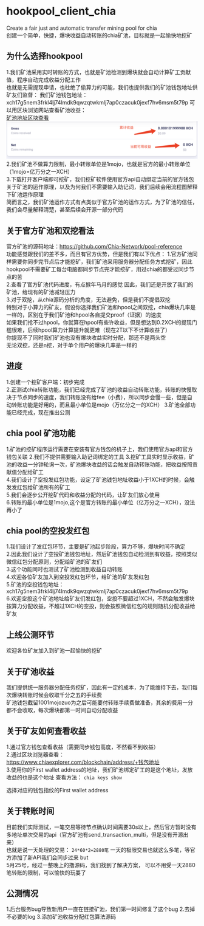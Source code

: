 # hookpool_client_chia
Create a fair  just and automatic transfer mining pool for chia  
创建一个简单，快捷，爆块收益自动转账的chia矿池，目标就是一起愉快地挖矿
## 为什么选择hookpool
1.我们矿池采用实时转账的方式，也就是矿池检测到爆块就会自动计算矿工贡献值，程序自动完成收益分配工作  
  也就是无需提现申请，也杜绝了偷算力的可能，我们也提供我们的矿池钱包地址供矿友们监督： 
  我们矿池钱包地址：xch17g5nem3frkl4lj74lmdk9qwzqtwkmlj7ap0czacuk0jexf7hv6msm5t79p 
  可以用区块浏览网站查看矿池收益：  
  [矿池地址区块查看](https://www.chiaexplorer.com/blockchain/address/xch17g5nem3frkl4lj74lmdk9qwzqtwkmlj7ap0czacuk0jexf7hv6msm5t79p)  
  ![avatar](pool_xch.png)
2.我们矿池不做算力限制，最小转账单位是1mojo，也就是官方的最小转账单位（1mojo=亿万分之一XCH）  
3.下载打开客户端即可挖矿，我们挖矿软件使用官方api自动绑定当前的官方钱包    
  关于矿池的运作原理，以及为何我们不需要输入助记词，我们后续会用流程图解释下矿池运作原理  
  简而言之，我们矿池运作方式有点类似于官方矿池的运作方式，为了矿池的信任，我们会尽量解释清楚，甚至后续会开源一部分代码  
## 关于官方矿池和双挖看法
官方矿池的源码地址：https://github.com/Chia-Network/pool-reference  
功能感觉跟我们的差不多，而且有官方优势，但是我们有以下优点： 
1.官方矿池同样需要你同步完节点后才能挖矿，我们矿池采用服务器分配任务方式挖矿，因此hookpool不需要矿工每台电脑都同步节点完才能挖矿，用过chia的都受过同步节点的苦  
2.查看了官方矿池代码进度，有点猴年马月的感觉 因此，我们还是开放了我们的矿池，给现有的矿池减轻压力  
3.对于双挖，从chia源码分析的角度，无法避免，但是我们不提倡双挖  
  特别对于小算力的矿友，假设你选择我们矿池和hpool之间双挖，chia爆块几率是一样的，区别在于我们矿池和hpool各自提交proof（证据）的速度  
  如果我们抢不过hpool，你就算在hpool有些许收益，但是想达到0.2XCH的提现门槛很难，后续hpool算力计算提升就更难（现在2T以下不计算收益了）  
  你提现不了同时我们矿池也没有爆块收益实时分配，那还不是两头空  
  无论双挖，还是n挖，对于单个用户的爆块几率是一样的

## 进度
1.创建一个挖矿客户端：初步完成  
2.正测试chia转账功能，我们已经完成了矿池的收益自动转账功能，转账的快慢取决于节点同步的速度，我们转账没有给fee（小费），所以同步会慢一些，但是自动转账功能是好用的，而且最小单位是mojo（万亿分之一的XCH） 
3.矿池全部功能已经完成，现在推出公测  
## chia pool 矿池功能
1.矿池的挖矿程序运行需要在安装有官方钱包的机子上，我们使用官方api和官方钱包关联 
2.我们不提供需要输入助记词绑定的工具 
3.挖矿工具实时显示收益，矿池的收益一分钟轮询一次，矿池爆块收益的话会触发自动转账功能，把收益按照贡献值分配给矿工  
4.我们设计了空投发红包功能，设定了矿池钱包地址收益小于1XCH的时候，会触发发红包给矿池所有的矿工  
5.我们会逐步公开挖矿代码和收益分配的代码，让矿友们放心使用  
6.转账的最小单位是1mojo,这个是官方转账的最小单位（亿万分之一XCH），没法再小了
## chia pool的空投发红包
1.我们设计了发红包环节，主要是矿池起步阶段，算力不够，爆块时间不确定  
2.因此我们设计了空投矿池钱包地址，然后矿池钱包自动检测到有收益，按照类似微信红包分配原则，分配给矿池的矿友们  
3.这个功能同时也测试了矿池检测到收益自动转账  
4.欢迎各位矿友加入到空投发红包环节，给矿池的矿友发红包  
5.矿池的空投钱包地址：  
xch17g5nem3frkl4lj74lmdk9qwzqtwkmlj7ap0czacuk0jexf7hv6msm5t79p  
6.欢迎空投这个矿池地址给矿友们发红包，空投不要超过1XCH，不然会触发爆块按算力分配收益，不超过1XCH的空投，则会按照微信红包的规则随机分配收益给矿友

## 上线公测环节
欢迎各位矿友加入到矿池一起愉快的挖矿
## 关于矿池收益
我们提供统一服务器分配任务挖矿，因此有一定的成本，为了能维持下去，我们每次爆块转账时候会收取千分之五的手续费  
矿池钱包截留1001mojozuo为之后可能要付转账手续费做准备，其余的费用一分都不会收取，每次爆块都第一时间自动分配收益  
## 关于矿友如何查看收益
1.通过官方钱包查看收益（需要同步钱包高度，不然看不到收益）  
2.通过区块浏览器查看：https://www.chiaexplorer.com/blockchain/address/+钱包地址  
3.使用你的First wallet address的地址，我们矿池绑定矿工的是这个地址，发放收益的也是这个地址
 查看方法：
 `chia keys show`

选择对应的钱包指纹的First wallet address

## 关于转账时间
目前我们实际测试，一笔交易等待节点确认时间需要30s以上，然后官方暂时没有多地址单次交易的api（官方矿池有send_transaction_multi，但是没有开源出来）  
也就是说一天处理的交易：
`24*60*2=2880笔`
一天的极限交易也就这么多笔，等官方添加了新API我们会同步过来
but  
5月25号，经过一整晚上的撸源码，我们找到了解决方案， 
可以不用受一天2880笔转账的限制，可以愉快的玩耍了
## 公测情况
1.后台服务bug导致新用户一直在链接矿池，我们第一时间修复了这个bug
2.去掉不必要的log
3.添加矿池收益分配红包算法源码

